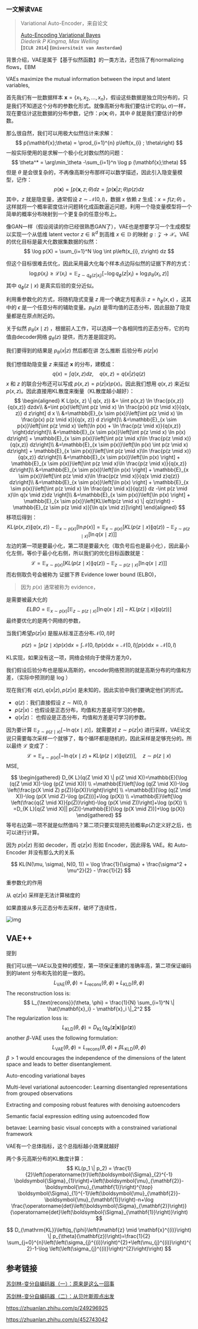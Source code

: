 ### 一文解读VAE

> Variational Auto-Encoder，来自论文 
> 
> [Auto-Encoding Variational Bayes](https://arxiv.org/pdf/1312.6114.pdf)  
> *Diederik P Kingma, Max Welling*  
> **[`ICLR 2014`] (`Universiteit van Amsterdam`)**



背景介绍，VAE是属于【基于似然函数】的一类方法，还包括了有normalizing flows，EBM

VAEs maximize the mutual information between the input and latent variables,



首先我们有一批数据样本 $\mathbf{x}= \{x_1, x_2, \dots, x_n\}$，假设这些数据是独立同分布的，只是我们不知道这个分布的参数化形式。就像高斯分布我们要估计它的$(\mu, \sigma)$一样，现在要估计这批数据的分布参数，记作：$p(\mathbf{x};\theta)$，其中 $\theta$ 就是我们要估计的参数。

那么很自然，我们可以用极大似然估计来求解：
$$
p(\mathbf{x};\theta) = \prod_{i=1}^{n} p\left(x_{i} ; \theta\right)
$$
一般实际使用的是求解一个极小化对数似然的问题：
$$
\theta^* = \arg\min_\theta -\sum_{i=1}^n \log p (\mathbf{x};\theta)
$$
但是 $\theta$ 是会很复杂的，不再像高斯分布那样可以数学描述，因此引入隐变量模型，记作：
$$
p(\mathbf{x}) = \int p\left(\mathbf{x}, z;\theta\right) dz = \int p\left(\mathbf{x}| z;\theta\right) p(z)dz
$$
其中，$z$ 就是隐变量，通常假设 $z \sim \mathcal{N}(0, I)$，数据 $x$ 依赖 $z$ 生成：$x = f(z;\theta)$ 。这样就将一个概率密度估计问题转化成函数逼近问题，利用一个隐变量模型将一个简单的概率分布映射到一个更复杂的任意分布上。







像GAN一样（假设阅读的你已经很熟悉GAN了），VAE也是想要学习一个生成模型以实现一个从低维 latent vector $z \in \mathbb{R}^d$ 到高维 $x \in \mathbb{D}$ 的映射 $g: \mathcal{Z} \rightarrow \mathcal{X}$。VAE的优化目标是最大化数据集数据的似然：
$$
\log p(X) = \sum_{i=1}^N \log \int p\left(x_{i}, z\right) dz
$$

但这个目标很难去优化，因此采用最大化每个样本点边际似然的证据下界的方式：
$$
\log p(x_i) \ge \mathcal{L}(x_i) = \mathbb{E}_{z\sim q_\phi(z|x_i)} [-\log q_\phi(z|x_i) + \log p_\theta(x_i, z)]
$$
其中 $q_\phi(z \mid x)$ 是真实后验的变分近似。

利用重参数化的方式，将随机隐式变量 $z$ 用一个确定方程表示 $z = h_\phi(x, \epsilon)$ ，这其中的 $\epsilon$ 是一个任意分布的辅助变量。$p_\theta (z)$ 是零均值的正态分布，因此鼓励了隐变量都是在原点附近的。

关于似然 $p_\theta (x \mid z)$ ，根据前人工作，可以选择一个各相同性的正态分布，它的均值由decoder网络 $g_\theta(z)$ 提供，而方差是固定的。












我们要得到的结果是 $p_\theta (x|z)$ 然后都在讲 怎么推断 后验分布 $p(z|x)$

我们想借助隐变量 $z$ 来描述 $\mathbf{x}$ 的分布，建模成：
$$
q(x)=\int q(x, z) d z, \quad q(x, z)=q(x | z) q(z)
$$
$x$ 和 $z$ 的联合分布还可以写成 $p(x,z) = p(z|x) p(x)$。因此我们想用 $q(x,z)$ 来近似 $p(x,z)$。因此直接用KL散度来衡量（KL散度越小越好）：
$$
\begin{aligned}
K L(p(x, z) \| q(x, z)) &=
\iint p(x,z) \ln \frac{p(x,z)}{q(x,z)} dzdx\\
&=\int p(x)\left[\int p(z \mid x) \ln \frac{p(x) p(z \mid x)}{q(x, z)} d z\right] d x \\
&=\mathbb{E}_{x \sim p(x)}\left[\int p(z \mid x) \ln \frac{p(x) p(z \mid x)}{q(x, z)} d z\right]\\
&=\mathbb{E}_{x \sim p(x)}\left[\int p(z \mid x) \left(\ln p(x) + \ln \frac{p(z \mid x)}{q(x,z)} \right)dz\right]\\
&=\mathbb{E}_{x \sim p(x)}\left[\int p(z \mid x) \ln p(x) dz\right] + \mathbb{E}_{x \sim p(x)}\left[\int p(z \mid x)\ln \frac{p(z \mid x)}{q(x,z)} dz\right]\\
&=\mathbb{E}_{x \sim p(x)}\left[\ln p(x) \int p(z \mid x) dz\right] + \mathbb{E}_{x \sim p(x)}\left[\int p(z \mid x)\ln \frac{p(z \mid x)}{q(x,z)} dz\right]\\
&=\mathbb{E}_{x \sim p(x)}\left[\ln p(x) \right] + \mathbb{E}_{x \sim p(x)}\left[\int p(z \mid x)\ln \frac{p(z \mid x)}{q(x,z)} dz\right]\\
&=\mathbb{E}_{x \sim p(x)}\left[\ln p(x) \right] +  \mathbb{E}_{x \sim p(x)}\left[\int p(z \mid x)\ln \frac{p(z \mid x)}{q(x \mid z)q(z)} dz\right]\\
&=\mathbb{E}_{x \sim p(x)}\left[\ln p(x) \right] +  \mathbb{E}_{x \sim p(x)}\left[\int p(z \mid x) \ln \frac{p(z \mid x)}{q(z)} dz -\int p(z \mid x)\ln q(x \mid z)dz \right]\\
&=\mathbb{E}_{x \sim p(x)}\left[\ln p(x) \right] +  \mathbb{E}_{x \sim p(x)}\left[KL\left(p(z \mid x) \| q(z)\right) - \mathbb{E}_{z \sim p(z \mid x)}[\ln q(x \mid z)]\right]
\end{aligned}
$$
移项后得到：
$$
K L(p(x, z) \| q(x, z)) - \mathbb{E}_{x \sim p(x)}\left[\ln p(x) \right] = \mathbb{E}_{x \sim p(x)}\left[KL\left(p(z \mid x) \| q(z)\right) - \mathbb{E}_{z \sim p(z \mid x)}[\ln q(x \mid z)]\right]
$$
左边的第一项是要最小化，第二项是要最大化（取负号后也是最小化），因此最小化左侧，等价于最小化右侧，所以我们的优化目标函数就是：
$$
\mathcal{L} = \mathbb{E}_{x \sim p(x)}\left[KL\left(p(z \mid x) \| q(z)\right) - \mathbb{E}_{z \sim p(z \mid x)}[\ln q(x \mid z)]\right]
$$
而右侧取负号会被称为 证据下界 Evidence lower bound (ELBO)，

> 因为 $p(x)$ 通常被称为 evidence，

是需要被最大化的
$$
ELBO = \mathbb{E}_{x \sim p(x)}\left[\mathbb{E}_{z \sim p(z \mid x)}[\ln q(x \mid z)] - KL\left(p(z \mid x) \| q(z)\right)\right]
$$
最终要优化的是两个网络的参数，



当我们希望$p(z|x)$ 是服从标准正态分布$\mathcal{N}(0, I)$时


$$
p(z)=\int p(z \mid x) p(x) \mathrm{d} x=\int \mathcal{N}(0, I) p(x) \mathrm{d} x=\mathcal{N}(0, I) \int p(x) \mathrm{d} x=\mathcal{N}(0, I)
$$


KL实现，如果没有这一项，网络会倾向于使得方差为0，



我们假设后验分布也是服从高斯的，encoder网络预测的就是高斯分布的均值和方差，（实际中预测的是 log ）



现在我们有 $q(z), q(x|z), p(z|x)$ 是未知的，因此实验中我们要确定他们的形式。

- $q(z)$：我们直接假设 $z \sim N(0, I)$
- $p(z|x)$：也假设是正态分布，均值和方差是可学习的参数。
- $q(x|z)$： 也假设是正态分布，均值和方差是可学习的参数。



因为要计算 $\mathbb{E}_{z \sim p(z \mid x)}[-\ln q(x \mid z)]$，就需要对 $z \sim p(z|x)$ 进行采样，VAE论文说只需要每次采样一个就够了，每个循环都是随机的，因此采样是足够充分的。所以最终 $\mathcal{L}$ 变成了：
$$
\mathcal{L}=\mathbb{E}_{x \sim p(x)}[-\ln q(x \mid z)+K L(p(z \mid x) \| q(z))], \quad z \sim p(z \mid x)
$$
MSE, 


$$
\begin{gathered}
D_{K L}(q(Z \mid X) \| p(Z \mid X))=\mathbb{E}[\log (q(Z \mid X))-\log (p(Z \mid X))] \\
=\mathbb{E}\left[\log (q(Z \mid X))-\log \left(\frac{p(X \mid Z) p(Z)}{p(X)}\right)\right] \\
=\mathbb{E}[\log (q(Z \mid X))-\log (p(X \mid Z)-\log (p(Z)))]+\log (p(X)) \\
=\mathbb{E}\left[\log \left(\frac{q(Z \mid X)}{p(Z)}\right)-\log (p(X \mid Z))\right]+\log (p(X)) \\
=D_{K L}[q(Z \mid X)|| p(Z)]-\mathbb{E}[\log (p(X \mid Z))]+\log (p(X))
\end{gathered}
$$
等号右边第一项不就是似然值吗？第二项只要实现把先验概率$p(Z)$定义好之后，也可以进行计算。



因为 $p(x|z)$ 形如 decoder，而 $q(z|x)$ 形如 Encoder，因此得名 VAE。和 Auto-Encoder 并没有那么大的关系


$$
KL(N(\mu, \sigma), N(0, 1)) = \log \frac{1}{\sigma} + \frac{\sigma^2 + \mu^2}{2} - \frac{1}{2}
$$



重参数化的作用

从 $q(z| x)$ 采样是无法计算梯度的

如果直接从多元正态分布去采样，破坏了连续性，



![img](https://pic1.zhimg.com/80/v2-f60be7abe507be3c176135d875864280_1440w.jpg?source=1940ef5c)





## VAE++

提到



我们可以统一VAE以及变种的模型，第一项保证重建的准确率高，第二项保证编码到的latent 分布和先验的是一致的。
$$
L_{\text{VAE}} (\theta, \phi) = L_{\text{recons}}(\theta, \phi) + L_{\text{KLD}}(\theta, \phi)
$$
The reconstruction loss is:
$$
L_{\text{recons}}(\theta, \phi) = \frac{1}{N} \sum_{i=1}^N \| \hat{\mathbf{x}_i} - \mathbf{x}_i \|_2^2
$$
The regularization loss is:
$$
L_{\text{KLD}}(\theta, \phi) = D_{\text{KL}} \left(q_\phi(\mathbf{z}|\mathbf{x}) \| p(\mathbf{z}) \right)
$$
another $\beta$-VAE uses the following formulation:
$$
L_{\text{VAE}} (\theta, \phi) = L_{\text{recons}}(\theta, \phi) + \beta L_{\text{KLD}}(\theta, \phi)
$$
$\beta > 1$ would encourages the independence of the dimensions of the latent space and leads to better disentanglement.









Auto-encoding variational bayes

Multi-level variational autoencoder: Learning disentangled representations from grouped observations

Extracting and composing robust features with denoising autoencoders

Semantic facial expression editing using autoencoded flow

betavae: Learning basic visual concepts with a constrained variational framework







VAE有一个总体指标，这个总指标越小效果就越好





两个多元高斯分布的KL散度计算：
$$
KL(p_1 \| p_2) = \frac{1}{2}\left(\operatorname{tr}\left(\boldsymbol{\Sigma}_{2}^{-1} \boldsymbol{\Sigma}_{1}\right)+\left(\boldsymbol{\mu}_{\mathbf{2}}-\boldsymbol{\mu}_{\mathbf{1}}\right)^{\top} \boldsymbol{\Sigma}_{1}^{-1}\left(\boldsymbol{\mu}_{\mathbf{2}}-\boldsymbol{\mu}_{\mathbf{1}}\right)-n+\log \frac{\operatorname{det}\left(\boldsymbol{\Sigma}_{\mathbf{2}}\right)}{\operatorname{det}\left(\boldsymbol{\Sigma}_{\mathbf{1}}\right)}\right)
$$

$$
D_{\mathrm{KL}}\left(q_{\phi}\left(\mathbf{z} \mid \mathbf{x}^{(i)}\right) \| p_{\theta}(\mathbf{z})\right)=\frac{1}{2} \sum_{j=0}^{n}\left(\left(\sigma_{j}^{(i)}\right)^{2}+\left(\mu_{j}^{(i)}\right)^{2}-1-\log \left(\left(\sigma_{j}^{(i)}\right)^{2}\right)\right)
$$








## 参考链接

[苏剑林-变分自编码器（一）：原来是这么一回事](https://kexue.fm/archives/5253)

[苏剑林-变分自编码器（二）：从贝叶斯观点出发](https://kexue.fm/archives/5343)



https://zhuanlan.zhihu.com/p/249296925

https://zhuanlan.zhihu.com/p/452743042
